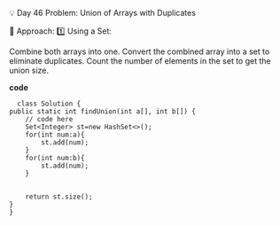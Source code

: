 
💡 Day 46 Problem: Union of Arrays with Duplicates

🧠 Approach:
1️⃣ Using a Set:

Combine both arrays into one.
Convert the combined array into a set to eliminate duplicates.
Count the number of elements in the set to get the union size.

**code**

      class Solution {
    public static int findUnion(int a[], int b[]) {
        // code here
        Set<Integer> st=new HashSet<>();
        for(int num:a){
            st.add(num);
        }
        for(int num:b){
            st.add(num);
        }
       
        
        return st.size();
    }
    }
